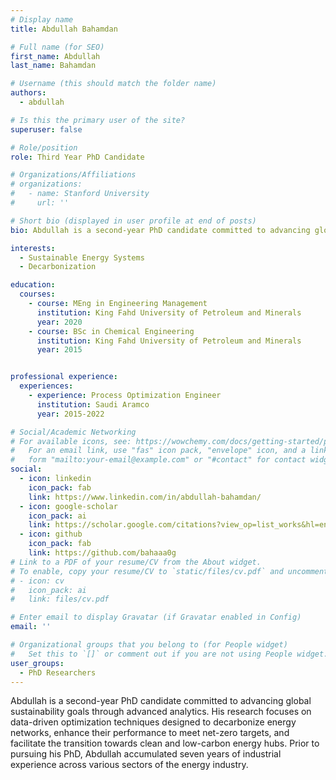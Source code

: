 ```yaml
---
# Display name
title: Abdullah Bahamdan

# Full name (for SEO)
first_name: Abdullah
last_name: Bahamdan

# Username (this should match the folder name)
authors:
  - abdullah

# Is this the primary user of the site?
superuser: false

# Role/position
role: Third Year PhD Candidate

# Organizations/Affiliations
# organizations:
#   - name: Stanford University
#     url: ''

# Short bio (displayed in user profile at end of posts)
bio: Abdullah is a second-year PhD candidate committed to advancing global sustainability goals through advanced analytics. His research focuses on data-driven optimization techniques designed to decarbonize energy networks, enhance their performance to meet net-zero targets, and facilitate the transition towards clean and low-carbon energy hubs. Prior to pursuing his PhD, Abdullah accumulated seven years of industrial experience across various sectors of the energy industry. 

interests:
  - Sustainable Energy Systems
  - Decarbonization

education:
  courses:
    - course: MEng in Engineering Management
      institution: King Fahd University of Petroleum and Minerals
      year: 2020
    - course: BSc in Chemical Engineering
      institution: King Fahd University of Petroleum and Minerals
      year: 2015


professional experience:
  experiences:
    - experience: Process Optimization Engineer
      institution: Saudi Aramco
      year: 2015-2022

# Social/Academic Networking
# For available icons, see: https://wowchemy.com/docs/getting-started/page-builder/#icons
#   For an email link, use "fas" icon pack, "envelope" icon, and a link in the
#   form "mailto:your-email@example.com" or "#contact" for contact widget.
social:
  - icon: linkedin
    icon_pack: fab
    link: https://www.linkedin.com/in/abdullah-bahamdan/
  - icon: google-scholar
    icon_pack: ai
    link: https://scholar.google.com/citations?view_op=list_works&hl=en&user=tsCcj3AAAAAJ
  - icon: github
    icon_pack: fab
    link: https://github.com/bahaaa0g
# Link to a PDF of your resume/CV from the About widget.
# To enable, copy your resume/CV to `static/files/cv.pdf` and uncomment the lines below.
# - icon: cv
#   icon_pack: ai
#   link: files/cv.pdf

# Enter email to display Gravatar (if Gravatar enabled in Config)
email: ''

# Organizational groups that you belong to (for People widget)
#   Set this to `[]` or comment out if you are not using People widget.
user_groups:
  - PhD Researchers
---
```


Abdullah is a second-year PhD candidate committed to advancing global sustainability goals through advanced analytics. His research focuses on data-driven optimization techniques designed to decarbonize energy networks, enhance their performance to meet net-zero targets, and facilitate the
transition towards clean and low-carbon energy hubs. Prior to pursuing his PhD, Abdullah accumulated seven years of industrial experience across various sectors of the energy industry. 